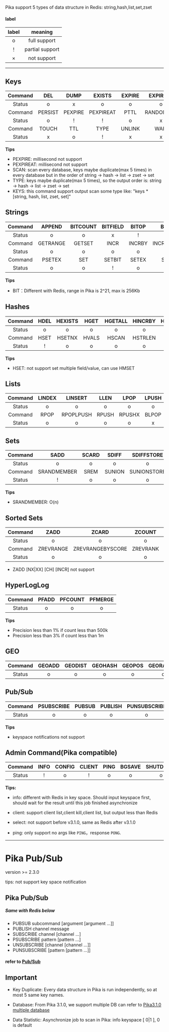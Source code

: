 Pika support 5 types of data structure in Redis: string,hash,list,set,zset  

#### label

| label        | meaning                                  |
| :--------:  | :--------:                           | 
| o           | full support   |
| ！          |	partial support|
| ×           | not support                                |

---

## Keys
|Command|DEL|DUMP|EXISTS|EXPIRE|EXPIREAT|KEYS|MIGRATE|MOVE|OBJECT|
|:-:|:-:|:-:|:-:|:-:|:-:|:-:|:-:|:-:|:-:|
|Status|o|x|o|o|o|o|x|x|x|
|Command|PERSIST|PEXPIRE|PEXPIREAT|PTTL|RANDOMKEY|RENAME|RENAMENX|RESTORE|SORT|
|Status|o|!|!|o|x|x|x|x|x|
|Command|TOUCH|TTL|TYPE|UNLINK|WAIT|SCAN|
|Status|x|o|!|x|x|!|

**Tips**  

* PEXPIRE: millisecond not support
* PEXPIREAT: millisecond not support
* SCAN: scan every database, keys maybe duplicate(max 5 times) in every database but in the order of string -> hash -> list -> zset -> set
* TYPE: keys maybe duplicate(max 5 times), so the output order is: string -> hash -> list -> zset -> set
* KEYS: this command support output scan some type like: "keys * [string, hash, list, zset, set]"

## Strings

|Command|APPEND|BITCOUNT|BITFIELD|BITOP|BITPOS|DECR|DECRBY|GET|GETBIT|
|:-:|:-:|:-:|:-:|:-:|:-:|:-:|:-:|:-:|:-:|
|Status|o|o|x|!|o|o|o|o|!|
|Command|GETRANGE|GETSET|INCR|INCRBY|INCRBYFLOAT|MGET|MSET|MSETNX|STRLEN|
|Status|o|o|o|o|o|o|o|o|o|o|
|Command|PSETEX|SET|SETBIT|SETEX|SETNX|SETRANGE|
|Status|o|o|!|o|o|o|


**Tips**  

* BIT：Different with Redis, range in Pika is 2^21, max is 256Kb

## Hashes

|Command|HDEL|HEXISTS|HGET|HGETALL|HINCRBY|HINCRBYFLOAT|HKEYS|HLEN|HMGET|HMSET|
|:-:|:-:|:-:|:-:|:-:|:-:|:-:|:-:|:-:|:-:|:-:|
|Status|o|o|o|o|o|o|o|o|o|o|
|Command|HSET|HSETNX|HVALS|HSCAN|HSTRLEN|
|Status|!|o|o|o|o|

**Tips**
* HSET: not support set multiple field/value, can use HMSET

## Lists

|Command|LINDEX|LINSERT|LLEN|LPOP|LPUSH|LPUSHX|LRANGE|LREM|LSET|LTRIM|
|:-:|:-:|:-:|:-:|:-:|:-:|:-:|:-:|:-:|:-:|:-:|
|Status|o|o|o|o|o|o|o|o|o|o|
|Command|RPOP|RPOPLPUSH|RPUSH|RPUSHX|BLPOP|BRPOP|BRPOPLPUSH|
|Status|o|o|o|o|x|x|x|

## Sets

|Command|SADD|SCARD|SDIFF|SDIFFSTORE|SINTER|SINTERSTORE|SISMEMBER|SMEMBERS|SMOVE|SPOP|
|:-:|:-:|:-:|:-:|:-:|:-:|:-:|:-:|:-:|:-:|:-:|
|Status|o|o|o|o|o|o|o|o|o|o|
|Command|SRANDMEMBER|SREM|SUNION|SUNIONSTORE|SSCAN|
|Status|!|o|o|o|o|

**Tips**  

* SRANDMEMBER: O(n)

## Sorted Sets

|Command|ZADD|ZCARD|ZCOUNT|ZINCRBY|ZRANGE|ZRANGEBYSCORE|ZRANK|ZREM|ZREMRANGEBYRANK|ZREMRANGEBYSCORE|
|:-:|:-:|:-:|:-:|:-:|:-:|:-:|:-:|:-:|:-:|:-:|
|Status|o|o|o|o|o|o|o|o|o|o|
|Command|ZREVRANGE|ZREVRANGEBYSCORE|ZREVRANK|ZSCORE|ZUNIONSTORE|ZINTERSTORE|ZSCAN|ZRANGEBYLEX|ZLEXCOUNT|ZREMRANGEBYLEX|
|Status|o|o|o|o|o|o|o|o|o|o|

* ZADD [NX|XX] [CH] [INCR] not support

## HyperLogLog

|Command|PFADD|PFCOUNT|PFMERGE|
|:-:|:-:|:-:|:-:|
|Status|o|o|o|

**Tips**

* Precision less than 1% if count less than 500k
* Precision less than 3% if count less than 1m

## GEO

|Command|GEOADD|GEODIST|GEOHASH|GEOPOS|GEORADIUS|GEORADIUSBYMEMBER|
|:-:|:-:|:-:|:-:|:-:|:-:|:-:|
|Status|o|o|o|o|o|o|


## Pub/Sub

|Command|PSUBSCRIBE|PUBSUB|PUBLISH|PUNSUBSCRIBE|SUBSCRIBE|UNSUBSCRIBE|
|:-:|:-:|:-:|:-:|:-:|:-:|:-:|
|Status|o|o|o|o|o|o|

**Tips**

* keyspace notifications not support

## Admin Command(Pika compatible)

|Command|INFO|CONFIG|CLIENT|PING|BGSAVE|SHUTDOWN|SELECT|
|:-:|:-:|:-:|:-:|:-:|:-:|:-:|:-:|
|Status|!|o|!|o|o|o|!|

**Tips:**  

* info: different with Redis in key space. Should input keyspace first, should wait for the result until this job finished asynchronize 

* client: support client list,client kill,client list, but output less than Redis

* select: not support before v3.1.0, same as Redis after v3.1.0

* ping: only support no args like `PING`，response `PONG`.
---

# Pika Pub/Sub

 version >= 2.3.0

 tips: not support key space notification


## Pika Pub/Sub
##### Same with Redis below

* PUBSUB subcommand [argument [argument ...]]
* PUBLISH channel message
* SUBSCRIBE channel [channel ...]
* PSUBSCRIBE pattern [pattern ...]
* UNSUBSCRIBE [channel [channel ...]]
* PUNSUBSCRIBE [pattern [pattern ...]]

#### refer to [Pub/Sub](http://redisdoc.com/topic/pubsub.html)


## Important 

* Key Duplicate: Every data structure in Pika is run independently, so at most 5 same key names.  

* Database: From Pika 3.1.0, we support multiple DB can refer to [Pika3.1.0 multiple database](multiDB.md)

* Data Statistic: Asynchronize job to scan in Pika: info keyspace [ 0|1 ], 0 is default
  
